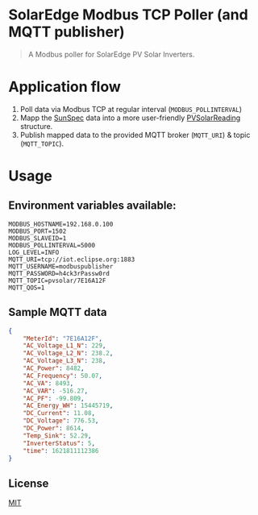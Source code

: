 # SolarEdge Modbus TCP Poller (and MQTT publisher)
> A Modbus poller for SolarEdge PV Solar Inverters.

# Application flow
1) Poll data via Modbus TCP at regular interval (`MODBUS_POLLINTERVAL`)
2) Mapp the [SunSpec](./datamodels/sunspec/sunspec.go) data into a more user-friendly [PVSolarReading](./datamodels/pvsolarreading.go) structure.
3) Publish mapped data to the provided MQTT broker (`MQTT_URI`) & topic (`MQTT_TOPIC`).


# Usage
## Environment variables available:
```shell
MODBUS_HOSTNAME=192.168.0.100
MODBUS_PORT=1502
MODBUS_SLAVEID=1
MODBUS_POLLINTERVAL=5000
LOG_LEVEL=INFO
MQTT_URI=tcp://iot.eclipse.org:1883
MQTT_USERNAME=modbuspublisher
MQTT_PASSWORD=h4ck3rPassw0rd
MQTT_TOPIC=pvsolar/7E16A12F
MQTT_QOS=1
```

## Sample MQTT data
```json
{
    "MeterId": "7E16A12F",
    "AC_Voltage_L1_N": 229,
    "AC_Voltage_L2_N": 238.2,
    "AC_Voltage_L3_N": 238,
    "AC_Power": 8482,
    "AC_Frequency": 50.07,
    "AC_VA": 8493,
    "AC_VAR": -516.27,
    "AC_PF": -99.809,
    "AC_Energy_WH": 15445719,
    "DC_Current": 11.08,
    "DC_Voltage": 776.53,
    "DC_Power": 8614,
    "Temp_Sink": 52.29,
    "InverterStatus": 5,
    "time": 1621811112386
}
```

## License
[MIT](https://github.com/stefannilsson/solaredgedc/blob/master/LICENSE)

